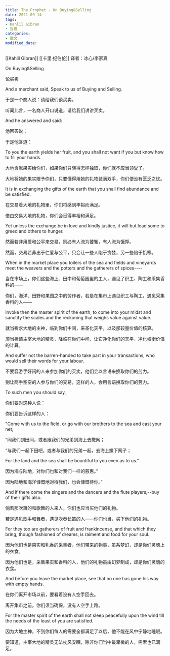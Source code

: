 ```yaml
---
title: The Prophet - On Buying&Selling
date: 2021-09-14
tags: 
- Kahlil Gibran
- 哲理
categories:
- 散文
modified_date: 
---
```


[[Kahlil Gibran]] [[卡里·纪伯伦]]
译者：冰心/李家真

On Buying&Selling

论买卖

And a merchant said, Speak to us of Buying and Selling.

于是一个商人说：请给我们谈买卖。

听闻此言，一名商人开口说道，请给我们讲讲买卖。

And he answered and said:

他回答说：

于是他答道：

To you the earth yields her fruit, and you shall not want if you but know how to fill your hands.

大地贡献果实给你们，如果你们只晓得怎样独取，你们就不应当领受了。

大地将她的果实赠予你们，只要懂得用她的礼物装满双手，你们便没有匮乏之忧。

It is in exchanging the gifts of the earth that you shall find abundance and be satisfied.

在交易着大地的礼物里，你们将感到丰裕而满足。

借由交易大地的礼物，你们会觅得丰裕和满足。

Yet unless the exchange be in love and kindly justice, it will but lead some to greed and others to hunger.

然而若非用爱和公平来交易，则必有人流为饕餮，有人流为饿殍。

然而，交易若非出于仁爱与公平，只会让一些人陷于贪婪，另一些陷于饥寒。

When in the market place you toilers of the sea and fields and vineyards meet the weavers and the potters and the gatherers of spices----

当在市场上，你们这些海上、田中和葡萄园里的工人，遇见了织工、陶工和采集香料的——

你们，海洋、田野和果园之中的劳作者，若是在集市上遇见织工与陶工，遇见采集香料的人——

Invoke then the master spirit of the earth, to come into your midst and sanctify the scales and the reckoning that weighs value against value.

就当祈求大地的主神，临到你们中间，来圣化天平，以及那较量价值的核算。

须当祈请主宰大地的精灵，降临在你们中间，让它净化你们的天平，净化权衡价值的计算。

And suffer not the barren-handed to take part in your transactions, who would sell their words for your labour.

不要容游手好闲的人来参加你们的买卖，他们会以言语来换取你们的劳力。

别让两手空空的人参与你们的交易，这样的人，会用言语换取你们的劳力。

To such men you should say,

你们要对这种人说：

你们要告诉这样的人：

"Come with us to the field, or go with our brothers to the sea and cast your net;

“同我们到田间，或者跟我们的兄弟到海上去撒网；

“与我们一起下田吧，或者与我们的兄弟一起，去海上撒下网子；

For the land and the sea shall be bountiful to you even as to us."

因为海与陆地，对你们也和对我们一样的慈惠。”

因为陆地和海洋慷慨地对待我们，也会慷慨待你。”

And if there come the singers and the dancers and the flute players,--buy of their gifts also.

倘若那吹箫的和歌舞的人来人，你们也应当买他们的礼物。

若是遇见歌手和舞者，遇见吹奏长笛的人——你们也当，买下他们的礼物。

For they too are gatherers of fruit and frankincense, and that which they bring, though fashioned of dreams, is raiment and food for your soul.

因为他们也是果实和乳香的采集者，他们带来的物事，虽系梦幻，却是你们灵魂上的衣食。

因为他们也是，采集果实和香料的人，他们的礼物虽由幻梦制成，却是你们灵魂的衣食。

And before you leave the market place, see that no one has gone his way with empty hands.

在你们离开市场以前，要看着没有人空手回去。

离开集市之前，你们须当确保，没有人空手上路。

For the master spirit of the earth shall not sleep peacefully upon the wind till the needs of the least of you are satisfied.

因为大地主神，不到你们每人的需要全都满足了以后，他不能在风中宁静地睡眠。

要知道，主宰大地的精灵无法枕风安眠，除非你们当中最卑微的人，需索也已满足。





